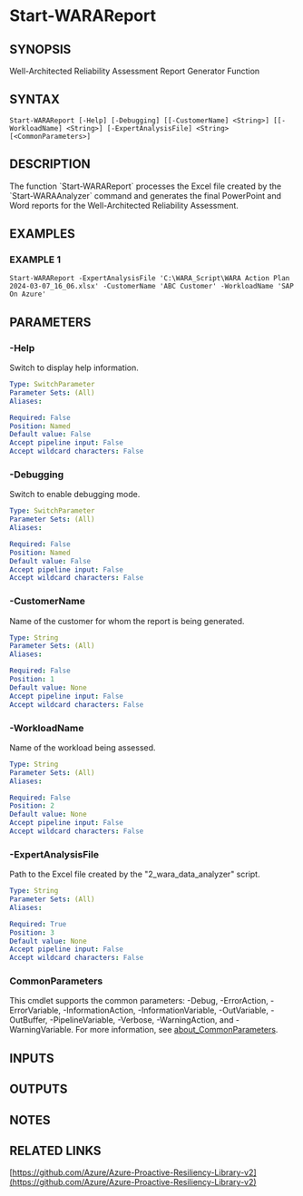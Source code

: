 
# Start-WARAReport

## SYNOPSIS
Well-Architected Reliability Assessment Report Generator Function

## SYNTAX

```
Start-WARAReport [-Help] [-Debugging] [[-CustomerName] <String>] [[-WorkloadName] <String>] [-ExpertAnalysisFile] <String> [<CommonParameters>]
```

## DESCRIPTION
The function \`Start-WARAReport\` processes the Excel file created by the \`Start-WARAAnalyzer\` command and generates the final PowerPoint and Word reports for the Well-Architected Reliability Assessment.

## EXAMPLES

### EXAMPLE 1
```
Start-WARAReport -ExpertAnalysisFile 'C:\WARA_Script\WARA Action Plan 2024-03-07_16_06.xlsx' -CustomerName 'ABC Customer' -WorkloadName 'SAP On Azure'
```

## PARAMETERS

### -Help
Switch to display help information.

```yaml
Type: SwitchParameter
Parameter Sets: (All)
Aliases:

Required: False
Position: Named
Default value: False
Accept pipeline input: False
Accept wildcard characters: False
```

### -Debugging
Switch to enable debugging mode.

```yaml
Type: SwitchParameter
Parameter Sets: (All)
Aliases:

Required: False
Position: Named
Default value: False
Accept pipeline input: False
Accept wildcard characters: False
```

### -CustomerName
Name of the customer for whom the report is being generated.

```yaml
Type: String
Parameter Sets: (All)
Aliases:

Required: False
Position: 1
Default value: None
Accept pipeline input: False
Accept wildcard characters: False
```

### -WorkloadName
Name of the workload being assessed.

```yaml
Type: String
Parameter Sets: (All)
Aliases:

Required: False
Position: 2
Default value: None
Accept pipeline input: False
Accept wildcard characters: False
```

### -ExpertAnalysisFile
Path to the Excel file created by the "2_wara_data_analyzer" script.

```yaml
Type: String
Parameter Sets: (All)
Aliases:

Required: True
Position: 3
Default value: None
Accept pipeline input: False
Accept wildcard characters: False
```

### CommonParameters
This cmdlet supports the common parameters: -Debug, -ErrorAction, -ErrorVariable, -InformationAction, -InformationVariable, -OutVariable, -OutBuffer, -PipelineVariable, -Verbose, -WarningAction, and -WarningVariable. For more information, see [about_CommonParameters](http://go.microsoft.com/fwlink/?LinkID=113216).

## INPUTS

## OUTPUTS

## NOTES

## RELATED LINKS

[https://github.com/Azure/Azure-Proactive-Resiliency-Library-v2](https://github.com/Azure/Azure-Proactive-Resiliency-Library-v2)

